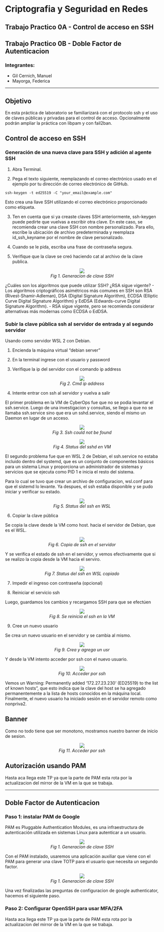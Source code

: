 # Criptografia y Seguridad en Redes

## Trabajo Practico 0A - Control de acceso en SSH
## Trabajo Practico 0B - Doble Factor de Autenticacion

### Integrantes:
- Gil Cernich, Manuel
- Mayorga, Federica

---
## Objetivo
En esta práctica de laboratorio se familiarizará con el protocolo ssh y el uso de claves públicas 
y privadas para el control de acceso. Opcionalmente podrán ampliar la práctica con libpam y con fail2ban.

## Control de acceso en SSH

### Generación de una nueva clave para SSH y adición al agente SSH
1. Abra Terminal.
   
2. Pega el texto siguiente, reemplazando el correo electrónico usado en el ejemplo por tu dirección de correo electrónico de GitHub.

```
ssh-keygen -t ed25519 -C "your_email@example.com"
```

Esto crea una llave SSH utilizando el correo electrónico proporcionado como
etiqueta.

3. Ten en cuenta que si ya creaste claves SSH anteriormente, ssh-keygen puede pedirte que vuelvas a escribir otra clave. En este caso, se recomienda crear una clave SSH con nombre personalizado. Para ello, escribe la ubicación de archivo predeterminada y reemplaza id_ssh_keyname por el nombre de clave personalizado.

4. Cuando se le pida, escriba una frase de contraseña segura.

5. Verifique que la clave se creó haciendo cat al archivo de la clave publica.
   
<p align="center">
    <img src="imgs/tp0A_img1.jpg"><br>
    <em>Fig 1. Generacion de clave SSH</em>
</p>

¿Cuáles son los algoritmos que puede utilizar SSH? ¿RSA sigue vigente?
    - Los algoritmos criptográficos asimétricos más comunes en SSH son RSA (Rivest-Shamir-Adleman), DSA (Digital Signature Algorithm), ECDSA (Elliptic Curve Digital Signature Algorithm) y EdDSA (Edwards-curve Digital Signature Algorithm).
    - RSA sigue vigente, pero se recomienda considerar alternativas más modernas como ECDSA o EdDSA.

### Subir la clave pública ssh al servidor de entrada y al segundo servidor
Usando como servidor WSL 2 con Debian. 

1. Encienda la máquina virtual “debian server”
   
2. En la terminal ingrese con el usuario y password
   
3. Verifique la ip del servidor con el comando ip address

<p align="center">
    <img src="imgs/tp0A_img2.jpg"><br>
    <em>Fig 2. Cmd ip address</em>
</p>

4. Intente entrar con ssh al servidor y vuelva a salir

El primer problema en la VM de CyberOps fue que no se podia levantar el ssh.service. Luego de una investigacion y consultas, se llego a que no se llamaba ssh.service sino que era un sshd.service, siendo el mismo un Daemon en lugar de un acceso.

<p align="center">
    <img src="imgs/tp0A_img3.jpg"><br>
    <em>Fig 3. Ssh could not be found</em>
</p>

<p align="center">
    <img src="imgs/tp0A_img4.jpg"><br>
    <em>Fig 4. Status del sshd en VM</em>
</p>

El segundo problema fue que en WSL 2 de Debian, el ssh.service no estaba incluido dentro del systemd, que es un conjunto de componentes básicos para un sistema Linux y proporciona un administrador de sistemas y servicios que se ejecuta como PID 1 e inicia el resto del sistema.

Para lo cual se tuvo que crear un archivo de configuracion, wsl.conf para que el sistemd lo levante. Ya despues, el ssh estaba disponible y se pudo iniciar y verificar su estado.

<p align="center">
    <img src="imgs/tp0A_img5.jpg"><br>
    <em>Fig 5. Status del ssh en WSL</em>
</p>

6. Copiar la clave pública

Se copia la clave desde la VM como host. hacia el servidor de Debian, que es el WSL.

<p align="center">
    <img src="imgs/tp0A_img6.jpg"><br>
    <em>Fig 6. Copia de ssh en el servidor</em>
</p>

Y se verifica el estado de ssh en el servidor, y vemos efectivamente que si se realizo la copia desde la VM hacia el serviro.

<p align="center">
    <img src="imgs/tp0A_img7.jpg"><br>
    <em>Fig 7. Status del ssh en WSL copiado</em>
</p>

7. Impedir el ingreso con contraseña (opcional)

8. Reiniciar el servicio ssh

Luego, guardamos los cambios y recargamos SSH para que se efectúen

<p align="center">
    <img src="imgs/tp0A_img8.jpg"><br>
    <em>Fig 8. Se reinicia el ssh en la VM</em>
</p>

9. Cree un nuevo usuario

Se crea un nuevo usuario en el servidor y se cambia al mismo.

<p align="center">
    <img src="imgs/tp0A_img9.jpg"><br>
    <em>Fig 9. Crea y agrega un usr</em>
</p>

Y desde la VM intento acceder por ssh con el nuevo usuario.

<p align="center">
    <img src="imgs/tp0A_img10.jpg"><br>
    <em>Fig 10. Acceder por ssh</em>
</p>

Vemos un Warning: Permanently added ‘172.27.23.230’ (ED25519) to the list of known hosts”, que esto indica que la clave del host se ha agregado permanentemente a la lista de hosts conocidos en la máquina local.
Finalmente, el nuevo usuario ha iniciado sesión en el servidor remoto como nonpriva2.

## Banner
Como no todo tiene que ser monotono, mostramos nuestro banner de inicio de sesion.

<p align="center">
    <img src="imgs/tp0A_img11.jpg"><br>
    <em>Fig 11. Acceder por ssh</em>
</p>

## Autorización usando PAM

Hasta aca llega este TP ya que la parte de PAM esta rota por la actualizacion del mirror de la VM en la que se trabaja.

---

## Doble Factor de Autenticacion

### Paso 1: instalar PAM de Google
PAM es Pluggable Authentication Modules, es una infraestructura de
autenticación utilizada en sistemas Linux para autenticar a un usuario.

<p align="center">
    <img src="imgs/tp0B_img1.jpg"><br>
    <em>Fig 1. Generacion de clave SSH</em>
</p>

Con el PAM instalado, usaremos una aplicación auxiliar que viene con el PAM para generar una clave TOTP para el usuario que necesita un segundo factor.

<p align="center">
    <img src="imgs/tp0B_img2.jpg"><br>
    <em>Fig 1. Generacion de clave SSH</em>
</p>

Una vez finalizadas las preguntas de configuracion de google authenticator, hacemos el siguiente paso.

### Paso 2: Configurar OpenSSH para usar MFA/2FA
Hasta aca llega este TP ya que la parte de PAM esta rota por la actualizacion del mirror de la VM en la que se trabaja.